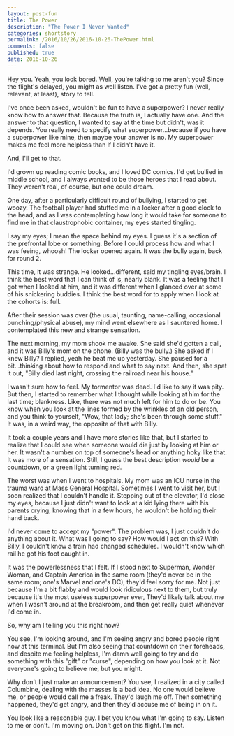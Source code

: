 ```yaml
---
layout: post-fun
title: The Power
description: "The Power I Never Wanted"
categories: shortstory
permalink: /2016/10/26/2016-10-26-ThePower.html
comments: false
published: true
date: 2016-10-26
---
```


Hey you. Yeah, you look bored. Well, you're talking to me aren't you? Since the flight's delayed, you might as well listen. I've got a pretty fun (well, relevant, at least), story to tell.

I've once been asked, wouldn't be fun to have a superpower? I never really know how to answer that. Because the truth is, I actually have one. And the answer to that question, I wanted to say at the time but didn't, was it depends. You really need to specify what superpower...because if you have a superpower like mine, then maybe your answer is no. My superpower makes me feel more helpless than if I didn't have it.

And, I'll get to that.

I'd grown up reading comic books, and I loved DC comics. I'd get bullied in middle school, and I always wanted to be those heroes that I read about. They weren't real, of course, but one could dream. 

One day, after a particularly difficult round of bullying, I started to get woozy. The football player had stuffed me in a locker after a good clock to the head, and as I was contemplating how long it would take for someone to find me in that claustrophobic container, my eyes started tingling. 

I say my eyes; I mean the space behind my eyes. I guess it's a section of the prefrontal lobe or something. Before I could process how and what I was feeing, whoosh! The locker opened again. It was the bully again, back for round 2.

This time, it was strange. He looked...different, said my tingling eyes/brain. I think the best word that I can think of is, nearly blank. It was a feeling that I got when I looked at him, and it was different when I glanced over at some of his snickering buddies. I think the best word for to apply when I look at the cohorts is: full.

After their session was over (the usual, taunting, name-calling, occasional punching/physical abuse), my mind went elsewhere as I sauntered home. I contemplated this new and strange sensation. 

The next morning, my mom shook me awake. She said she'd gotten a call, and it was Billy's mom on the phone. (Billy was the bully.) She asked if I knew Billy? I replied, yeah he beat me up yesterday. She paused for a bit...thinking about how to respond and what to say next. And then, she spat it out, "Billy died last night, crossing the railroad near his house."

I wasn't sure how to feel. My tormentor was dead. I'd like to say it was pity. But then, I started to remember what I thought while looking at him for the last time; blankness. Like, there was not much left for him to do or be. You know when you look at the lines formed by the wrinkles of an old person, and you think to yourself, "Wow, that lady; she's been through some stuff." It was, in a weird way, the opposite of that with Billy. 

It took a couple years and I have more stories like that, but I started to realize that I could see when someone would die just by looking at him or her. It wasn't a number on top of someone's head or anything hoky like that. It was more of a sensation. Still, I guess the best description *would* be a countdown, or a green light turning red.

The worst was when I went to hospitals. My mom was an ICU nurse in the trauma ward at Mass General Hospital. Sometimes I went to visit her, but I soon realized that I couldn't handle it. Stepping out of the elevator, I'd close my eyes, because I just didn't want to look at a kid lying there with his parents crying, knowing that in a few hours, he wouldn't be holding their hand back.

I'd never come to accept my "power". The problem was, I just couldn't do anything about it. What was I going to say? How would I act on this? With Billy, I couldn't know a train had changed schedules. I wouldn't know which rail he got his foot caught in.

It was the powerlessness that I felt. If I stood next to Superman, Wonder Woman, and Captain America in the same room (they'd never be in the same room; one's Marvel and one's DC), they'd feel sorry for me. Not just because I'm a bit flabby and would look ridiculous next to them, but truly because it's the most useless superpower ever, They'd likely talk about me when I wasn't around at the breakroom, and then get really quiet whenever I'd come in.

So, why am I telling you this right now?

You see, I'm looking around, and I'm seeing angry and bored people right now at this terminal. But I'm also seeing that countdown on their foreheads, and despite me feeling helpless, I'm damn well going to try and do something with this "gift" or "curse", depending on how you look at it. Not everyone's going to believe me, but you might. 

Why don't I just make an announcement? You see, I realized in a city called Columbine, dealing with the masses is a bad idea. No one would believe me, or people would call me a freak. They'd laugh me off. Then something happened, they'd get angry, and then they'd accuse me of being in on it. 

You look like a reasonable guy. I bet you know what I'm going to say. Listen to me or don't. I'm moving on. Don't get on this flight. I'm not.
